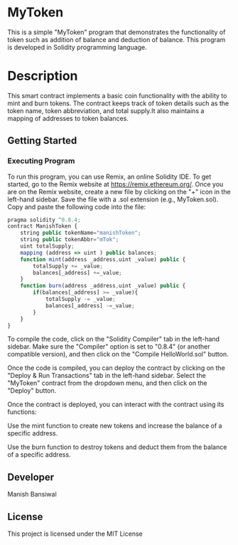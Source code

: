 # MyToken
This is a simple "MyToken" program that demonstrates the functionality of token such as addition of balance and deduction of balance. This program is developed in Solidity programming language.

# Description
This smart contract implements a basic coin functionality with the ability to mint and burn tokens. The contract keeps track of token details such as the token name, token abbreviation, and total supply.It also maintains a mapping of addresses to token balances.

## Getting Started
### Executing Program
To run this program, you can use Remix, an online Solidity IDE. To get started, go to the Remix website at https://remix.ethereum.org/.
Once you are on the Remix website, create a new file by clicking on the "+" icon in the left-hand sidebar. Save the file with a .sol extension (e.g., MyToken.sol). Copy and paste the following code into the file:
```javascript
pragma solidity ^0.8.4;
contract ManishToken {
    string public tokenName="manishToken";
    string public tokenAbbr="mTok";
    uint totalSupply;
    mapping (address => uint ) public balances;
    function mint(address _address,uint _value) public {
        totalSupply += _value;
        balances[_address] +=_value;
    }
    function burn(address _address,uint _value) public {
        if(balances[_address] >= _value){
            totalSupply -= _value;
            balances[_address] -=_value;
        }
    }
}
```
To compile the code, click on the "Solidity Compiler" tab in the left-hand sidebar. Make sure the "Compiler" option is set to "0.8.4" (or another compatible version), and then click on the "Compile HelloWorld.sol" button.

Once the code is compiled, you can deploy the contract by clicking on the "Deploy & Run Transactions" tab in the left-hand sidebar. Select the "MyToken" contract from the dropdown menu, and then click on the "Deploy" button.

Once the contract is deployed, you can interact with the contract using its functions:

Use the mint function to create new tokens and increase the balance of a specific address.

Use the burn function to destroy tokens and deduct them from the balance of a specific address.

## Developer

Manish Bansiwal  

## License

This project is licensed under the MIT License
